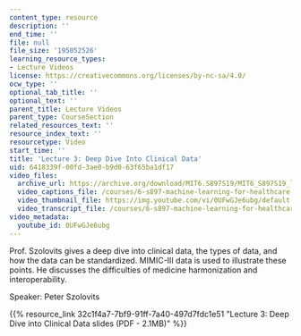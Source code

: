 ```yaml
---
content_type: resource
description: ''
end_time: ''
file: null
file_size: '195052526'
learning_resource_types:
- Lecture Videos
license: https://creativecommons.org/licenses/by-nc-sa/4.0/
ocw_type: ''
optional_tab_title: ''
optional_text: ''
parent_title: Lecture Videos
parent_type: CourseSection
related_resources_text: ''
resource_index_text: ''
resourcetype: Video
start_time: ''
title: 'Lecture 3: Deep Dive Into Clinical Data'
uid: 6418339f-00fd-3ae0-b9d0-63f65ba1df17
video_files:
  archive_url: https://archive.org/download/MIT6.S897S19/MIT6_S897S19_lec03_300k.mp4
  video_captions_file: /courses/6-s897-machine-learning-for-healthcare-spring-2019/d59159e497e35eb586cb2ef8e54c385d_0UFwGJe6ubg.vtt
  video_thumbnail_file: https://img.youtube.com/vi/0UFwGJe6ubg/default.jpg
  video_transcript_file: /courses/6-s897-machine-learning-for-healthcare-spring-2019/862928e03615b009d43d86a6316d8113_0UFwGJe6ubg.pdf
video_metadata:
  youtube_id: 0UFwGJe6ubg
---
```


Prof. Szolovits gives a deep dive into clinical data, the types of data, and how the data can be standardized. MIMIC-III data is used to illustrate these points. He discusses the difficulties of medicine harmonization and interoperability.

Speaker: Peter Szolovits

{{% resource_link 32c1f4a7-7bf9-91ff-7a40-497d7fdc1e51 "Lecture 3: Deep Dive into Clinical Data slides (PDF - 2.1MB)" %}}

